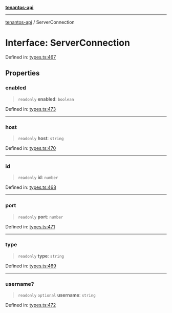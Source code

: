 [**tenantos-api**](../README.md)

***

[tenantos-api](../globals.md) / ServerConnection

# Interface: ServerConnection

Defined in: [types.ts:467](https://github.com/shadmanZero/tenantos-api/blob/50bbdae310005a0ca12345f143ddaf8ea2b8ce90/src/types.ts#L467)

## Properties

### enabled

> `readonly` **enabled**: `boolean`

Defined in: [types.ts:473](https://github.com/shadmanZero/tenantos-api/blob/50bbdae310005a0ca12345f143ddaf8ea2b8ce90/src/types.ts#L473)

***

### host

> `readonly` **host**: `string`

Defined in: [types.ts:470](https://github.com/shadmanZero/tenantos-api/blob/50bbdae310005a0ca12345f143ddaf8ea2b8ce90/src/types.ts#L470)

***

### id

> `readonly` **id**: `number`

Defined in: [types.ts:468](https://github.com/shadmanZero/tenantos-api/blob/50bbdae310005a0ca12345f143ddaf8ea2b8ce90/src/types.ts#L468)

***

### port

> `readonly` **port**: `number`

Defined in: [types.ts:471](https://github.com/shadmanZero/tenantos-api/blob/50bbdae310005a0ca12345f143ddaf8ea2b8ce90/src/types.ts#L471)

***

### type

> `readonly` **type**: `string`

Defined in: [types.ts:469](https://github.com/shadmanZero/tenantos-api/blob/50bbdae310005a0ca12345f143ddaf8ea2b8ce90/src/types.ts#L469)

***

### username?

> `readonly` `optional` **username**: `string`

Defined in: [types.ts:472](https://github.com/shadmanZero/tenantos-api/blob/50bbdae310005a0ca12345f143ddaf8ea2b8ce90/src/types.ts#L472)
